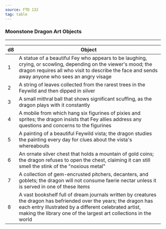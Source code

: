 ```yaml
---
source: FTD 132
tag: table
---
```


### Moonstone Dragon Art Objects
---
|d8|Object|
|----|------------|
|1|A statue of a beautiful Fey who appears to be laughing, crying, or scowling, depending on the viewer's mood; the dragon requires all who visit to describe the face and sends away anyone who sees an angry visage|
|2|A string of leaves collected from the rarest trees in the Feywild and then dipped in silver|
|3|A small mithral ball that shows significant scuffing, as the dragon plays with it constantly|
|4|A mobile from which hang six figurines of pixies and sprites; the dragon insists that Fey allies address any questions and concerns to the figurines|
|5|A painting of a beautiful Feywild vista; the dragon studies the painting every day for clues about the vista's whereabouts|
|6|An ornate silver chest that holds a mountain of gold coins; the dragon refuses to open the chest, claiming it can still smell the stink of the "noxious metal"|
|7|A collection of gem-encrusted pitchers, decanters, and goblets; the dragon will not consume faerie nectar unless it is served in one of these items|
|8|A vast bookshelf full of dream journals written by creatures the dragon has befriended over the years; the dragon has each entry illustrated by a different celebrated artist, making the library one of the largest art collections in the world|
